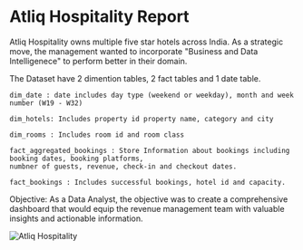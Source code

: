 # Atliq Hospitality Report
Atliq Hospitality owns multiple five star hotels across India. 
As a strategic move, the management wanted to incorporate "Business and Data Intelligenece" to perform better in their domain.

The Dataset have 2 dimention tables, 2 fact tables and 1 date table.
    
    dim_date : date includes day type (weekend or weekday), month and week number (W19 - W32)
    
    dim_hotels: Includes property id property name, category and city
    
    dim_rooms : Includes room id and room class
    
    fact_aggregated_bookings : Store Information about bookings including booking dates, booking platforms, 
    numbner of guests, revenue, check-in and checkout dates.
    
    fact_bookings : Includes successful bookings, hotel id and capacity.


Objective:
As a Data Analyst, the objective was to create a comprehensive dashboard that would equip the revenue management team with valuable insights and actionable information. 

   




![Atliq Hospitality](https://github.com/rohith-naidu/Atliq_Hospitality_Dashboard/assets/155378330/baa29db5-0c08-4d20-9119-172d929f1ab7)
